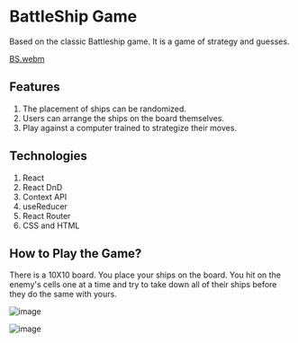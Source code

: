 <h1>BattleShip Game</h1>
<p>Based on the classic Battleship game. It is a game of strategy and guesses.</p>


[BS.webm](https://github.com/GGi347/Battleship/assets/48858887/82500c11-316c-43ef-a19d-b7180c58d842)


<h2>Features</h2>
<ol>
  <li>The placement of ships can be randomized.</li>
  <li>Users can arrange the ships on the board themselves.</li>
  <li>Play against a computer trained to strategize their moves.</li>
</ol>

<h2>Technologies</h2>
<ol>
  <li>React</li>
  <li>React DnD</li>
  <li>Context API</li>
  <li>useReducer</li>
  <li>React Router</li>
  <li>CSS and HTML</li>
</ol>

<h2>How to Play the Game?</h2>
<p>There is a 10X10 board. You place your ships on the board. You hit on the enemy's cells one at a time and try to take down all of their ships before they do the same with yours.</p>

![image](https://github.com/GGi347/Battleship/assets/48858887/65e8c567-8b89-41da-8f0d-8cb558ebf8e2)

![image](https://github.com/GGi347/Battleship/assets/48858887/4f62e391-947b-4feb-ab3c-b4620cf6c2e4)
